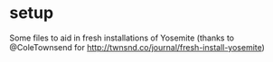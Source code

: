 setup
=====

Some files to aid in fresh installations of Yosemite (thanks to @ColeTownsend for http://twnsnd.co/journal/fresh-install-yosemite)
